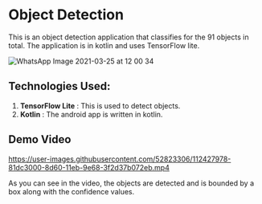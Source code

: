 # Object Detection
This is an object detection application that classifies for the 91 objects in total. The application is in kotlin and uses TensorFlow lite. 

![WhatsApp Image 2021-03-25 at 12 00 34](https://user-images.githubusercontent.com/52823306/112431105-16e12800-8d65-11eb-96f5-78427cf715bb.jpeg)

## Technologies Used:
1. **TensorFlow Lite** : This is used to detect objects.
2. **Kotlin** : The android app is written in kotlin.

## Demo Video

https://user-images.githubusercontent.com/52823306/112427978-81dc3000-8d60-11eb-9e68-3f2d37b072eb.mp4

As you can see in the video, the objects are detected and is bounded by a box along with the confidence values.




